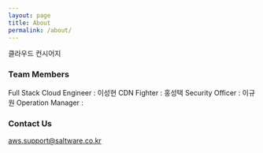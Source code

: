 ```yaml
---
layout: page
title: About
permalink: /about/
---
```


클라우드 컨시어지

### Team Members

Full Stack Cloud Engineer : 이성현
CDN Fighter : 홍성택
Security Officer : 이규원
Operation Manager : 

### Contact Us

[aws.support@saltware.co.kr](mailto:aws.support@saltware.co.kr)
